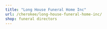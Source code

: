 ```yaml
---
title: "Long House Funeral Home Inc"
url: /cherokee/long-house-funeral-home-inc/
shop: funeral directors
---
```

